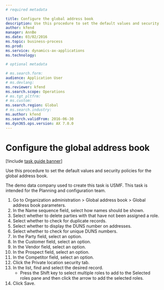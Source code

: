 ```yaml
--- 
# required metadata 
 
title: Configure the global address book
description: Use this procedure to set the default values and security policies for the global address book. 
author: kfend
manager: AnnBe 
ms.date: 03/02/2016
ms.topic: business-process 
ms.prod:  
ms.service: dynamics-ax-applications 
ms.technology:  
 
# optional metadata 
 
# ms.search.form:   
audience: Application User 
# ms.devlang:  
ms.reviewer: kfend
ms.search.scope: Operations 
# ms.tgt_pltfrm:  
# ms.custom:  
ms.search.region: Global
# ms.search.industry: 
ms.author: kfend
ms.search.validFrom: 2016-06-30 
ms.dyn365.ops.version: AX 7.0.0 
---
```

# Configure the global address book

[!include [task guide banner](../../includes/task-guide-banner.md)]

Use this procedure to set the default values and security policies for the global address book. 

The demo data company used to create this task is USMF. This task is intended for the Planning and configuration team.

1. Go to Organization administration > Global address book > Global address book parameters.
2. In the Name sequence field, select how names should be shown.
3. Select whether to delete parties with that have not been assigned a role.
4. Select whether to check for duplicate records.
5. Select whether to display the DUNS number on addresses.
6. Select whether to check for unique DUNS numbers.
7. In the Party field, select an option.
8. In the Customer field, select an option.
9. In the Vendor field, select an option.
10. In the Prospect field, select an option.
11. In the Competitor field, select an option.
12. Click the Private location security tab.
13. In the list, find and select the desired record.
    * Press the Shift key to select multiple roles to add to the Selected roles pane and then click the arrow to add the selected roles.  
14. Click Save.

